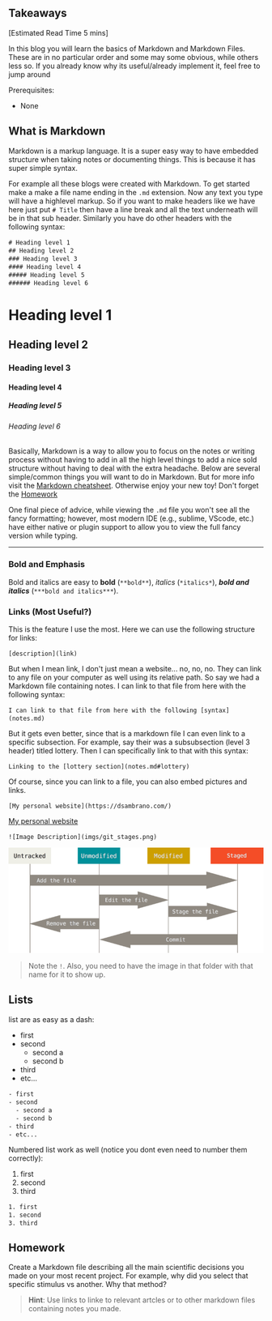 ## Takeaways

[Estimated Read Time 5 mins]

In this blog you will learn the basics of Markdown and Markdown Files. 
These are in no particular order and some may some obvious, while others less so. 
If you already know why its useful/already implement it, feel free to jump around 

Prerequisites:
- None

## What is Markdown

Markdown is a markup language. 
It is a super easy way to have embedded structure when taking notes or documenting things. 
This is because it has super simple syntax. 

For example all these blogs were created with Markdown. 
To get started make a make a file name ending in the `.md` extension. 
Now any text you type will have a highlevel markup. 
So if you want to make headers like we have here just put `# Title` then have a line break and all  the text underneath will be in that sub header. 
Similarly you have do other headers with the following syntax:

```
# Heading level 1
## Heading level 2
### Heading level 3
#### Heading level 4
##### Heading level 5
###### Heading level 6
```

# Heading level 1
## Heading level 2
### Heading level 3
#### Heading level 4
##### Heading level 5
###### Heading level 6

Basically, Markdown is a way to allow you to focus on the notes or writing process without having to add in all the high level things to add a nice sold structure without having to deal with the extra headache. 
Below are several simple/common things you will want to do in Markdown. 
But for more info visit the [Markdown cheatsheet](https://www.markdownguide.org/basic-syntax). 
Otherwise enjoy your new toy! Don't forget the [Homework](markdown.md#homework)

One final piece of advice, while viewing the `.md` file you won't see all the fancy formatting; however, most modern IDE (e.g., sublime, VScode, etc.) have either native or plugin support to allow you to view the full fancy version while typing.  

__________________
### Bold and Emphasis
Bold and italics are easy to **bold** (`**bold**`), *italics* (`*italics*`), ***bold and italics*** (`***bold and italics***`).

### Links (Most Useful?)
This is the feature I use the most. 
Here we can use the following structure for links:

```
[description](link)
```

But when I mean link, I don't just mean a website... no, no, no. 
They can link to any file on your computer as well using its relative path. 
So say we had a Markdown file containing notes. 
I can link to that file from here with the following syntax:

```
I can link to that file from here with the following [syntax](notes.md)
```

But it gets even better, since that is a markdown file I can even link to a specific subsection. 
For example, say their was a subsubsection (level 3 header) titled lottery. 
Then I can specifically link to that with this syntax:

```
Linking to the [lottery section](notes.md#lottery)
```

Of course, since you can link to a file, you can also embed pictures and links.

```
[My personal website](https://dsambrano.com/)
```
[My personal website](https://dsambrano.com/)

```
![Image Description](imgs/git_stages.png)
```
![Image Description](imgs/git_stages.png)
> Note the `!`. Also, you need to have the image in that folder with that name for it to show up. 


## Lists
list are as easy as a dash:
- first 
- second
  - second a
  - second b
- third 
- etc...
  
```
- first 
- second
  - second a
  - second b
- third 
- etc...
```

Numbered list work as well (notice you dont even need to number them correctly):
1. first
1. second
1. third

```
1. first
1. second
3. third
```

## Homework

Create a Markdown file describing all the main scientific decisions you made on your most recent project. 
For example, why did you select that specific stimulus vs another. Why that method?
> **Hint**: Use links to linke to relevant artcles or to other markdown files containing notes you made.